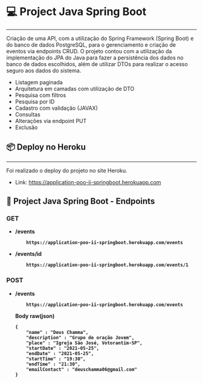 # :computer: Project Java Spring Boot 
---
Criação de uma API, com a utilização do Spring Framework (Spring Boot) e do banco de dados PostgreSQL, para o gerenciamento e criação de eventos via endpoints CRUD. O projeto contou com a utilização da implementação do JPA do Java para fazer a persistência dos dados no banco de dados escolhidos, além de utilizar DTOs para realizar o acesso seguro aos dados do sistema.
 - Listagem paginada
 - Arquitetura em camadas com utilização de DTO
 - Pesquisa com filtros
 - Pesquisa por ID
 - Cadastro com validação (JAVAX)
 - Consultas
 - Alterações via endpoint PUT
 - Exclusão


## :package: Deploy no Heroku
---
Foi realizado o deploy do projeto no site Heroku.
 - Link: https://application-poo-ii-springboot.herokuapp.com

## 🚀 Project Java Spring Boot - Endpoints

### <b>GET<b>
- /events
    ```
        https://application-poo-ii-springboot.herokuapp.com/events
    ```
- /events/id
    ```
        https://application-poo-ii-springboot.herokuapp.com/events/1
    ```
### <b>POST<b>
- /events
    ```
        https://application-poo-ii-springboot.herokuapp.com/events
    ```
    Body raw(json)
    ```
    {
        "name" : "Deus Chamma",
        "description" : "Grupo de oração Jovem",
        "place" : "Igreja São José, Votorantim-SP",
        "startDate" : "2021-05-25",
        "endDate" : "2021-05-25",
        "startTime" : "19:30",
        "endTime" : "21:30",
        "emailContact" : "deuschamma06@gmail.com"
    }    
    ```